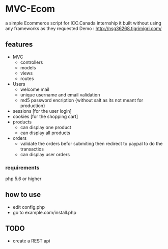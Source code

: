 # MVC-Ecom
a simple Ecommerce script for ICC.Canada internship 
it built without using any frameworks as they requested
Demo : http://nsg36268.tigrimigri.com/
## features
* MVC
  * controllers
  * models
  * views
  * routes
* Users 
  * welcome mail
  * unique username and email validation
  * md5 password encription {without salt as its not meant for production}
* sessions [for the user login]
* cookies [for the shopping cart]
* products
  * can display one product
  * can display all products
* orders 
  * validate the orders befor submiting then redirect to paypal to do the transactios
  * can display user orders

### requirements
php 5.6 or higher
## how to use
* edit config.php
* go to example.com/install.php 

## TODO
* create a REST api
